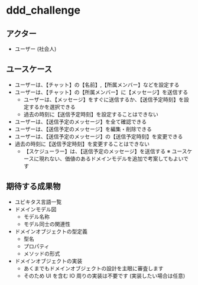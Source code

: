 # ddd_challenge

## アクター

- ユーザー (社会人)

## ユースケース

- ユーザーは、【チャット】の【名前】,【所属メンバー】などを設定する
- ユーザーは、【チャット】の【所属メンバー】に【メッセージ】を送信する
  - ユーザーは、【メッセージ】をすぐに送信するか、【送信予定時刻】を設定するかを選択できる
  - 過去の時刻に【送信予定時刻】を設定することはできない
- ユーザーは、【送信予定のメッセージ】を全て確認できる
- ユーザーは、【送信予定のメッセージ】を編集・削除できる
- ユーザーは、【送信予定のメッセージ】の【送信予定時刻】を変更できる
- 過去の時刻に【送信予定時刻】を変更することはできない
  - 【スケジューラー】は、【送信予定のメッセージ】を送信する
※ ユースケースに現れない、価値のあるドメインモデルを追加で考案してもよいです

## 期待する成果物

- ユビキタス言語一覧
- ドメインモデル図
  - モデル名称
  - モデル同士の関連性
- ドメインオブジェクトの型定義
  - 型名
  - プロパティ
  - メソッドの形式
- ドメインオブジェクトの実装
  - あくまでもドメインオブジェクトの設計を主眼に審査します
  - そのため UI を含む IO 周りの実装は不要です (実装したい場合は任意)